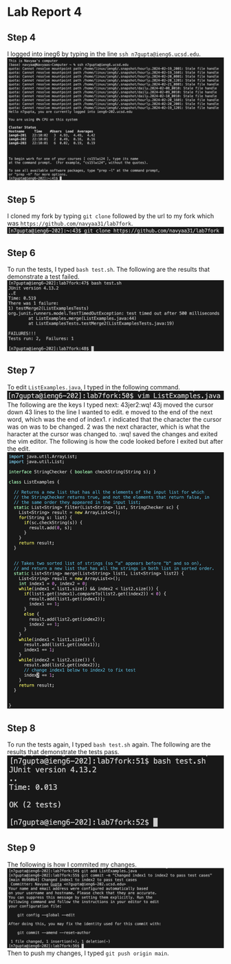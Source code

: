 # Lab Report 4
## Step 4
I logged into ineg6 by typing in the line ```ssh n7gupta@ieng6.ucsd.edu```.
![lab4part4](lab4part4.png)
## Step 5
I cloned my fork by typing ```git clone``` followed by the url to my fork which was ```https://github.com/navyaa31/lab7fork```.
![lab4part5](lab4part5.png)
## Step 6
To run the tests, I typed ```bash test.sh```. The following are the results that demonstrate a test failed.
![lab4part6](lab4part6.png)
## Step 7
To edit ```ListExamples.java```, I typed in the following command.
![lab4part7](lab4part7.png) <br>
The following are the keys I typed next: 43jer2:wq!
43j moved the cursor down 43 lines to the line I wanted to edit. e moved to the end of the next word, which was the end of index1. r indicated that the character the cursor was on was to be changed. 2 was the next character, which is what the haracter at the cursor was changed to. :wq! saved the changes and exited the vim editor. The following is how the code looked before I exited but after the edit.
![lab4part7_2](lab4part7_2.png)
## Step 8
To run the tests again, I typed ```bash test.sh``` again. The following are the results that demonstrate the tests pass.
![lab4part8](lab4part8.png)
## Step 9
The following is how I commited my changes.
![lab4part9](lab4part9.png)
Then to push my changes, I typed ```git push origin main```.
